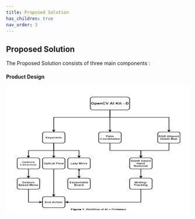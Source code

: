 ```yaml
---
title: Proposed Solution
has_children: true
nav_order: 3
---
```

## Proposed Solution

The Proposed Solution consists of three main components :
#### Product Design
<img src="assets/maindiagram.png" width="635" height="350" alt="Product Design">&nbsp;&nbsp;